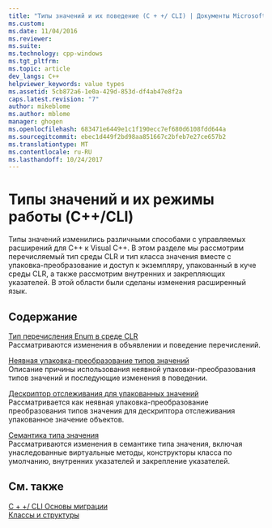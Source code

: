 ```yaml
---
title: "Типы значений и их поведение (C + +/ CLI) | Документы Microsoft"
ms.custom: 
ms.date: 11/04/2016
ms.reviewer: 
ms.suite: 
ms.technology: cpp-windows
ms.tgt_pltfrm: 
ms.topic: article
dev_langs: C++
helpviewer_keywords: value types
ms.assetid: 5cb872a6-1e0a-429d-853d-df4ab47e8f2a
caps.latest.revision: "7"
author: mikeblome
ms.author: mblome
manager: ghogen
ms.openlocfilehash: 683471e6449e1c1f190ecc7ef680d6108fdd644a
ms.sourcegitcommit: ebec1d449f2bd98aa851667c2bfeb7e27ce657b2
ms.translationtype: MT
ms.contentlocale: ru-RU
ms.lasthandoff: 10/24/2017
---
```

# <a name="value-types-and-their-behaviors-ccli"></a>Типы значений и их режимы работы (C++/CLI)
Типы значений изменились различными способами с управляемых расширений для C++ к Visual C++. В этом разделе мы рассмотрим перечисляемый тип среды CLR и тип класса значения вместе с упаковка-преобразование и доступ к экземпляру, упакованный в куче среды CLR, а также рассмотрим внутренних и закрепляющих указателей. В этой области были сделаны изменения расширенный язык.  
  
## <a name="in-this-section"></a>Содержание  
 [Тип перечисления Enum в среде CLR](../dotnet/value-types-and-their-behaviors-cpp-cli.md)  
 Рассматриваются изменения в объявлении и поведение перечислений.  
  
 [Неявная упаковка-преобразование типов значений](../dotnet/implicit-boxing-of-value-types.md)  
 Описание причины использования неявной упаковки-преобразования типов значений и последующие изменения в поведении.  
  
 [Дескриптор отслеживания для упакованных значений](../dotnet/a-tracking-handle-to-a-boxed-value.md)  
 Рассматривается как неявная упаковка-преобразование преобразования типов значения для дескриптора отслеживания упакованное значение объектов.  
  
 [Семантика типа значения](../dotnet/value-type-semantics.md)  
 Рассматриваются изменения в семантике типа значения, включая унаследованные виртуальные методы, конструкторы класса по умолчанию, внутренних указателей и закрепление указателей.  
  
## <a name="see-also"></a>См. также  
 [C + +/ CLI Основы миграции](../dotnet/cpp-cli-migration-primer.md)   
 [Классы и структуры](../windows/classes-and-structs-cpp-component-extensions.md)